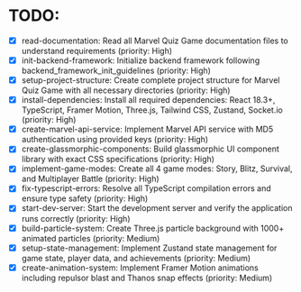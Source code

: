 # TODO:

- [x] read-documentation: Read all Marvel Quiz Game documentation files to understand requirements (priority: High)
- [x] init-backend-framework: Initialize backend framework following backend_framework_init_guidelines (priority: High)
- [x] setup-project-structure: Create complete project structure for Marvel Quiz Game with all necessary directories (priority: High)
- [x] install-dependencies: Install all required dependencies: React 18.3+, TypeScript, Framer Motion, Three.js, Tailwind CSS, Zustand, Socket.io (priority: High)
- [x] create-marvel-api-service: Implement Marvel API service with MD5 authentication using provided keys (priority: High)
- [x] create-glassmorphic-components: Build glassmorphic UI component library with exact CSS specifications (priority: High)
- [x] implement-game-modes: Create all 4 game modes: Story, Blitz, Survival, and Multiplayer Battle (priority: High)
- [x] fix-typescript-errors: Resolve all TypeScript compilation errors and ensure type safety (priority: High)
- [x] start-dev-server: Start the development server and verify the application runs correctly (priority: High)
- [x] build-particle-system: Create Three.js particle background with 1000+ animated particles (priority: Medium)
- [x] setup-state-management: Implement Zustand state management for game state, player data, and achievements (priority: Medium)
- [x] create-animation-system: Implement Framer Motion animations including repulsor blast and Thanos snap effects (priority: Medium)
